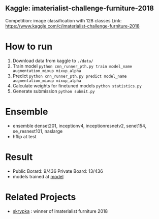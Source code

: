 ## Kaggle: imaterialist-challenge-furniture-2018

Competition: image classification with 128 classes
Link: https://www.kaggle.com/c/imaterialist-challenge-furniture-2018

# How to run
1. Download data from kaggle to `./data/`
2. Train model `python cnn_runner_pth.py train model_name augmentation_mixup mixup_alpha`
3. Predict `python cnn_runner_pth.py predict model_name augmentation_mixup mixup_alpha`
4. Calculate weights for finetuned models `python statistics.py`
5. Generate submission `python submit.py`

# Ensemble
* ensemble denset201, inceptionv4, inceptionresnetv2, senet154, se_resnext101, naslarge
* hflip at test

# Result
* Public Borard: 9/436 Private Board: 13/436
* models trained at [model](https://pan.baidu.com/s/1bA353cQcfm2jrv40G4n0aA)

# Related Projects
- [skrypka][basecode] : winner of imaterialist furniture 2018


[basecode]:https://github.com/skrypka/imaterialist-furniture-2018